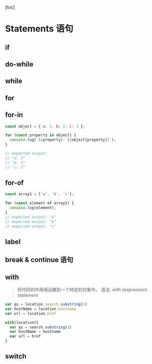 [toc]

# Statements 语句

## if

## do-while

## while

## for

## for-in

```JavaScript
const object = { a: 1, b: 2, c: 3 };

for (const property in object) {
  console.log(`${property}: ${object[property]}`);
}

// expected output:
// "a: 1"
// "b: 2"
// "c: 3"
```

## for-of

```JavaScript
const array1 = ['a', 'b', 'c'];

for (const element of array1) {
  console.log(element);
}
// expected output: "a"
// expected output: "b"
// expected output: "c"
```

## label

## break & continue 语句

## with

> 将代码的作用域设置到一个特定的对象中。 语法: with (expression) statement

```JavaScript
var qs = location.search.substring(1)
var hostName = location.hostname
var url = location.href

with(location){
  var qs = search.substring(1)
  var hostName = hostname
  var url = href
}

```

## switch
